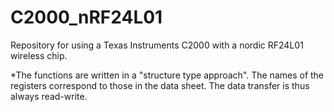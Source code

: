 # C2000_nRF24L01
Repository for using a Texas Instruments C2000 with a nordic RF24L01 wireless chip.

*The functions are written in a "structure type approach". The names of the registers correspond to those in the data sheet. The data transfer is thus always read-write.
